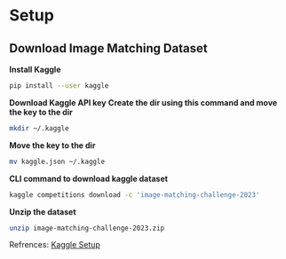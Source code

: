 # Setup

## Download Image Matching Dataset
**Install Kaggle**
```bash
pip install --user kaggle
```

**Download Kaggle API key**
**Create the dir using this command and move the key to the dir**
```bash
mkdir ~/.kaggle
```

**Move the key to the dir**
```bash
mv kaggle.json ~/.kaggle
```

**CLI command to download kaggle dataset**
```bash 
kaggle competitions download -c 'image-matching-challenge-2023'
```

**Unzip the dataset**
```bash
unzip image-matching-challenge-2023.zip
```

Refrences: [Kaggle Setup](https://www.endtoend.ai/tutorial/how-to-download-kaggle-datasets-on-ubuntu/)

